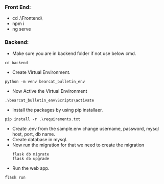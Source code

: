 ### Front End:
* cd .\Frontend\
* npm i
* ng serve

### Backend:
* Make sure you are in backend folder if not use below cmd.
```
cd backend
```
<!-- * Active the Virtual Environment
```

``` -->
* Create Virtual Environment.
```
python -m venv bearcat_bulletin_env
```
* Now Active the Virtual Environment
```
.\bearcat_bulletin_env\Scripts\activate
```
* Install the packages by using pip installaer.
```
pip install -r .\requirements.txt
```
* Create .env from the sample.env change username, password, mysql host, port, db name.
* Create database in mysql.
* Now run the migration for that we need to create the migration
    ```
    flask db migrate 
    flask db upgrade
    ```
* Run the web app.
```
flask run
```





